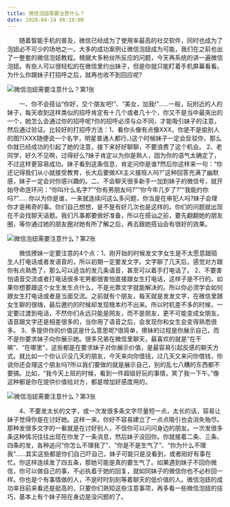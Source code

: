 ```yaml
---
title: 微信泡妞需要注意什么？
date: 2020-04-14 06:19:00
---
```




　　随着智能手机的普及，微信已经成为了使用率最高的社交软件，同时也成为了泡妞必不可少的场地之一。大多的成功案例让微信泡妞成为可能，我们在之前也出了一整套的微信泡妞教程。根据大多粉丝所反应的问题，今天再系统的讲一遍微信泡妞。有些人可以很轻松的在微信里约出妹子，但是你就只能盯着手机屏幕看看。为什么你跟妹子打招呼之后，就再也收不到回应呢?

![微信泡妞需要注意什么？第1张](/img/e7735f3e4a740773889b2f3684bafc9f.jpg)

　　一、你不会搭讪“你好，交个朋友吧!”、“美女，加我!”……一般，玩附近的人的妹子，每天收到这样类似的招呼肯定有十几个或者几十个，你又不是当中最突出的一个，她怎么会通过你的招呼呢?你的招呼必须与众不同，才能吸引妹子的注意，然后通过验证。比较好的打招呼方法：1、看你头像有点像XXX，你是不是偷别人的图?(XXX随便说一个名字，明星普通人都行。)这个时候妹子一定会反驳你，那么你就已经成功的引起了她的注意，接下来好好聊聊，不要浪费了这个机会。 2、老同学，好久不见啊，过得好么?妹子肯定以为你是熟人，因为你的语气太确定了，不过这样更容易成功。妹子看到这条信息，肯定问你是谁?然后你这样来一句：“你还记得我们从小就接受教育，长大后要做XX主义接班人吗?”这种回答充满了幽默感，妹子一定会对你感兴趣的。二、不会聊天很多新手一加到妹子的微信号，就开始夺命连环问：“你叫什么名字?”“你有男朋友吗?”“你今年几岁了?”“我能约你吗?”……你以为你是谁，一来就连续问这么多问题，你当是在审犯人吗?妹子会理你才是稀奇的事。你们自己想想，是不是有好几次也是这样的。你们的问题就出现在不会找聊天话题。我们凡事都要做好准备，所以在搭讪之前，要先翻翻她的朋友圈，等你通过她的朋友圈对她有所了解之后，再去跟她搭讪会有很好的效果。

![微信泡妞需要注意什么？第2张](/img/625357c97700d88e7b6eda9547ec93a7.jpg)

　　微信撩妹一定要注意的4个点：1、刚开始的时候发文字女生是不太愿意跟陌生人打电话或者发语音的，所以初期一定要发文字。文字聊了几天后，感觉对方跟你有点熟悉了，那么可以适当的发几条语音，甚至可以着手打电话了。 2、不要害怕语音交流或者打电话很多宅男都很害怕直接跟女生打电话，这样子是不行的。如果你想要跟这个女生发生点什么，不是光靠文字就能解决的。所以你必须学会如何跟女生打电话或者是当面交流。之前就有个朋友，每天就是发发文字，在微信里跟女生聊的很嗨，最后邀约的时候却发现根本约不出来。所以时机差不多的时候，一定要过渡到电话，不然你们永远只能是网友，而不是朋友，更不可能变成女朋友。语音跟文字还是相差很多的，当你用了语音之后，会发现你和女生会变得熟悉很多。 3、多提供你的价值这是什么意思呢?很简单，撩妹的过程是你展示自己，而不是你要求妹子向你展示她。很多兄弟在微信里聊天，最喜欢的就是“在干嘛”、“在哪里”，这些都是在要求妹子对你展示价值，是最容易引起反感的聊天方式。就比如一个你认识没几天的朋友，今天来向你借钱，过几天又来问你借钱，你说你还会理这个朋友吗?所以我们要做的就是展示自己，别的乱七八糟的东西都不要搞。比如，“我今天上班的时候，看到一件超级好玩的事情，笑了我一下午。”像这种都是你在提供价值给对方，都是增加好感度用的。

![微信泡妞需要注意什么？第3张](/img/d8b45c77c3e0fcd9eceb3afe4cc4e99e.jpg)

　　4、不要发太长的文字，或一次发很多条文字尽量短一点，太长的话，容易让妹子觉得你是在讨好她。这样一来，你好不容易建立了一点点吸引也会消失殆尽。那种发很多文字的一看就是在讨好别人，不信你可以问问身边的朋友。一次发很多条这种情况往往出现在你发了一条消息，然后妹子没回你。你就接着二条、三条、四条的发，各种追问“你怎么不理我了”、“你是不是生气了”、“你为什么不理我”……其实这些都是你们自己吓自己，妹子可能只是没看到，或者刚好有事在忙。你这样连续发了四五条，那她可能是真的要生气了。如果遇到妹子不回你微信，你可以做自己的事，不必执着于她的回复，就如同妹子的微信你也不必秒回一样。你也是个有事情做的人，不是时时刻刻等着聊天的低价值的人。微信泡妞的成功率目前来看还是挺高的，只要你们熟知这些注意事项，再多看一些微信泡妞的技巧，基本上有个妹子陪在身边是没问题的了。